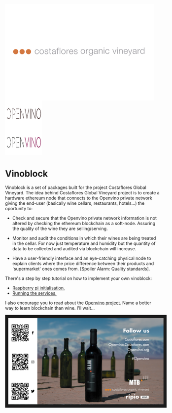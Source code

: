 <img src="https://github.com/jestape/vinoblock/blob/master/img/LogoCostaflores.svg" align="left"
     title="Costaflores Organic Vineyard Logo">

<img src="https://github.com/jestape/vinoblock/blob/master/img/LogoOpenvino.svg"
     title="Openvino Project Logo" width="120" height="178">

# Vinoblock

Vinoblock is a set of packages built for the project Costaflores Global Vineyard.
The idea behind Costaflores Global Vineyard project is to create a hardware ethereum node that connects to the Openvino private network giving the end-user (basically wine cellars, restaurants, hotels...) the oportunity to:

* Check and secure that the Openvino private network information is not altered by checking the ethereum blockchain as a soft-node. Assuring the quality of the wine they are selling/serving.

* Monitor and audit the conditions in which their wines are being treated in the cellar. For now just temperature and humidity but the quantity of data to be collected and audited via blockchain will increase.

* Have a user-friendly interface and an eye-catching physical node to explain clients where the price difference between their products and 'supermarket' ones comes from. [Spoiler Alarm: Quality standards]. 

There's a step by step tutorial on how to implement your own vinoblock:

* [Raspberry pi initialisation.](http://wiki.costaflores.com/display/OP/Vinoblock)
* [Running the services.](http://wiki.costaflores.com/display/OP/The+Vinoblock)

I also encourage you to read about the [Openvino project](http://wiki.costaflores.com). Name a better way to learn blockchain than wine. I'll wait...

<a href="http://www.youtube.com/watch?feature=player_embedded&v=GvhYdOVTmlM
" target="_blank"><img src="https://github.com/jestape/vinoblock/blob/master/img/video.png" 
alt="Introducing Openvino" border="10" /></a>

